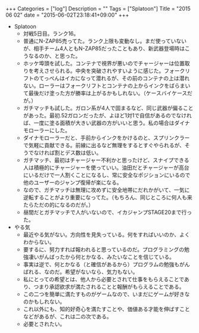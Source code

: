+++
Categories = ["log"]
Description = ""
Tags = ["Splatoon"]
Title = "2015 06 02"
date = "2015-06-02T23:18:41+09:00"
+++

* Splatoon
	* 対戦5日目。ランク16。
	* 普通にN-ZAP85売ってた。ランク上限も変動なし。まだ使っていないが、相手チーム4人ともN-ZAP85だったこともあり、新武器登場時はこうなるのか、と思った。
	* ホッケ埠頭を試した。コンテナで視界が悪いのでチャージャーは位置取りを考えさせられる。中央を突破されやすいように感じた。フォークリフトのてっぺんはイカになって潜れるが、その前のコンテナの上は潜れない。ローラーはフォークリフトとコンテナの上からインクをばらまいて最後だけ塗った方が勝率は上がるかもしれない。（ケースバイケースだが。）
	* ガチマッチも試した。ガロン系が4人で固まるなど、同じ武器が偏ることがあった。最初.52ガロンだったが、よほど1対1で自信があるのでなければ、一度に塗る面積が大きい武器の方がいいと思う。私の場合はダイナモローラーにした。
	* ダイナモローラーだと、手前からインクをかけるのと、スプリンクラーで気軽に貢献できる。前線に出るなど無理をするとすぐやられるが、そうでなければ割とデス数は低い。
	* ガチマッチ、最初はチャージャー不利かと思ったけど、スナイプできる人は積極的にチャージャーを使っていい。油田だとチャージャーが高台にいるだけで一人割くことになるし、常に安全なポジションにいるので他のユーザーのジャンプ復帰が楽になる。
	* なので、ガチマッチは無理に攻めずに安全地帯にだれかがいて、一気に逆転することがより重要になってた。（もちろん、同じところに何人も来たらただの的になるのだが。）
	* 昼間だとガチマッチで人がいないので、イカジャンプSTAGE20まで行った。
* やる気
	* 最近やる気がない。方向性を見失っている。何をすればいいのか、よくわからない。
	* 要するに、努力すれば報われると思っているのだ。プログラミングの勉強凄いがんばったから何とかなる、みたいなことを信じている。
	* 事実は逆で、何とかなる（と確信があるから）プログラムの勉強もがんばれる、なのだ。希望がないなら、気力もない。
	* 私にとっての希望とは、他人から必要とされて仕事をもらえることであり、つまり承認欲求が満たされることと報酬がもらえることである。
	* この二つを簡単に満たすものがゲームなので、いまだにゲームが好きなのかもしれない。
	* これ以外にも、知的好奇心を満たすことや、価値ある才能を伸ばすことなどがあるが、これは二の次である。
	* 必要とされたい。